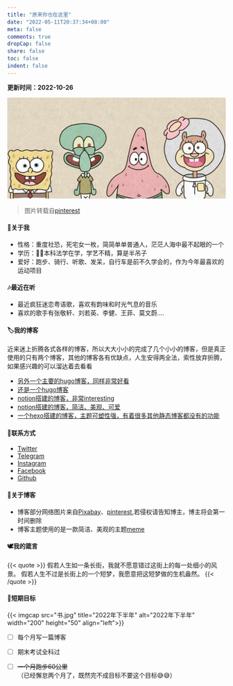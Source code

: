```yaml
---
title: "原来你也在这里"
date: "2022-05-11T20:37:34+08:00"
meta: false
comments: true
dropCap: false
share: false
toc: false
indent: false
---
```

<!-- <audio src="原来你也在这里-刘若英.m4a" preload="none" controls=smallconsole allowfullscreen></audio> -->

**更新时间：2022-10-26**

<div align=center>  <!-- 可选的项：right，left，center -->
    <img src="海绵宝宝.jpg" width="" height="" alt="图片转载自https://i.pinimg.com/564x/73/02/fd/7302fda480fe5fde524fef65811c018e.jpg">  <!-- src处填写路径（本地或网络） width 和 height 就是控制图片的大小的-->
</div>

> 图片转载自[pinterest](https://i.pinimg.com/564x/73/02/fd/7302fda480fe5fde524fef65811c018e.jpg)


#### 🙈关于我

- 性格：重度社恐，死宅女一枚，简简单单普通人，茫茫人海中最不起眼的一个
- 学历：👩‍💼本科法学在学，学艺不精，算是半吊子
- 爱好：跑步、骑行、听歌、发呆，自行车是前不久学会的，作为今年最喜欢的运动项目


#### 🎶最近在听
- 最近疯狂迷恋粤语歌，喜欢有韵味和时光气息的音乐
- 喜欢的歌手有张敬轩、刘若英、李健、王菲、莫文蔚....


#### 🏷️我的博客
近来迷上折腾各式各样的博客，所以大大小小的完成了几个小小的博客，但是真正使用的只有两个博客，其他的博客各有优缺点，人生安得两全法，索性放弃折腾，如果感兴趣的可以溜达着去看看

- [另外一个主要的hugo博客，同样非常好看](https://wangyunzi.vercel.app/)
- [还是一个hugo博客](https://yunya.vercel.app)
- [notion搭建的博客，非常interesting](https://wangyunziya.vercel.app)
- [notion搭建的博客，简洁、美观、可爱](https://yazi.vercel.app)
- [一个hexo搭建的博客，主题可塑性强，有着很多其他静态博客都没有的功能](https://yunzi.vercel.app)

#### 🐸联系方式
- [Twitter](https://twitter.com/YunziWang)
- [Telegram](https://t.me/YunziWa)
- [Instagram](https://www.instagram.com/YunziWang3/)
- [Facebook](https://www.facebook.com/YunziWang4)
- [Github](https://github.com/wangyunzi)

#### 🎉关于博客
<!-- - [Sulv's Blog](https://www.sulvblog.cn/)这个大佬的博客里面有搭建这个博客的教程 -->
<!-- - [ Frytea](https://www.frytea.com/)我用的主题是这个大佬改造过papermood主题 -->
<!-- - [木木木木木](https://immmmm.com/)至于豆瓣书单网页使用的是这个大佬的代码 -->
- 博客部分网络图片来自[Pixabay](https://pixabay.com/zh/)、[pinterest](https://www.pinterest.com/),若侵权请告知博主，博主将会第一时间删除
- 博客主题使用的是一款简洁、美观的主题[meme](https://github.com/reuixiy/hugo-theme-meme)

#### 🕊️我的箴言

{{< quote >}}
假若人生如一条长街，我就不愿意错过这街上的每一处细小的风景。 假若人生不过是长街上的一个短梦，我愿意把这短梦做的生机盎然。
{{< /quote >}}


#### 👻短期目标
{{< imgcap src="书.jpg" title="2022年下半年" alt="2022年下半年" width="200" height="50" align="left">}}

- [ ] 每个月写一篇博客
- [ ] 期末考试全科过
- [ ] ~~一个月跑步60公里~~（已经懈怠两个月了，既然完不成目标不要这个目标😅😅）





